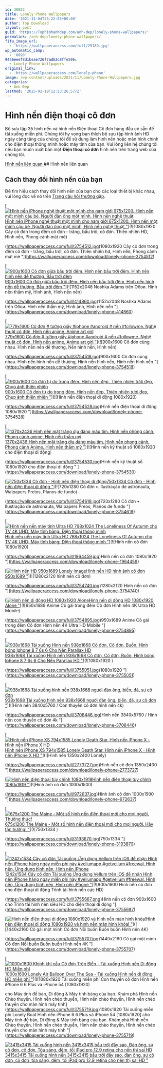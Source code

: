 ```yaml
---
id: 30022
title: Lonely Phone Wallpapers
date: '2021-11-04T23:22:55+00:00'
author: Top Download
layout: post
guid: 'https://Tophinhanhdep.com/anh-dep/lonely-phone-wallpapers/'
permalink: /anh-dep/lonely-phone-wallpapers/
fifu_image_url:
  - 'https://wallpaperaccess.com/full/25189.jpg'
wp_automatic_camp:
  - '8098'
9456eeef8d1beae726f7adb2c8ffe596:
  - Lonely Phone Wallpapers
original_link:
  - 'https://wallpaperaccess.com/lonely-phone'
image: /wp-content/uploads/2021/11/Lonely-Phone-Wallpapers.jpg
categories:
  - Ảnh Đẹp
lastmod: '2025-02-18T12:23:26.577Z'
---
```

# Hình nền điện thoại cô đơn

Bộ sưu tập 35 hình nền và hình nền Điện thoại Cô đơn hàng đầu có sẵn để tải xuống miễn phí. Chúng tôi hy vọng bạn thích bộ sưu tập hình ảnh HD ngày càng tăng của chúng tôi để sử dụng làm hình nền hoặc màn hình chính cho điện thoại thông minh hoặc máy tính của bạn. Vui lòng liên hệ chúng tôi nếu bạn muốn xuất bản một **Điện thoại cô đơn** hình nền trên trang web của chúng tôi.

[Hình nền liên quan ](#related) ## Hình nền liên quan

## Cách thay đổi hình nền của bạn

Để tìm hiểu cách thay đổi hình nền của bạn cho các loại thiết bị khác nhau, vui lòng đọc về nó trên [Trang câu hỏi thường gặp](https://tophinhanhdep.com/faq/).

  
[[![Hình nền iPhone nghệ thuật một mình cho nam giới 675x1200.  Hình nền một mình cậu bé, Người đàn ông một mình, Hình nền nghệ thuật](https://wallpaperaccess.com/full/25189.jpg)Hình nền iPhone nghệ thuật một mình cho nam giới 675x1200. Hình nền một mình cậu bé, Người đàn ông một mình, Hình nền nghệ thuật "](https://wallpaperaccess.com/download/lonely-phone-25189)](![1080x1920 Cây cô đơn trong đêm cô đơn - trăng, bầu trời, cô đơn.  Thiên nhiên HD, Hình nền, Phong cảnh mát mẻ)

(https://wallpaperaccess.com/full/3754512.jpg)1080x1920 Cây cô đơn trong đêm cô đơn - trăng, bầu trời, cô đơn. Thiên nhiên hd, Hình nền, Phong cảnh mát mẻ "](https://wallpaperaccess.com/download/lonely-phone-3754512)

[[![900x1600 Cô đơn giữa bầu trời đêm.  Hình nền bầu trời đêm, Hình nền hình nền dễ thương, Bầu trời đêm](https://wallpaperaccess.com/full/3754514.jpg)900x1600 Cô đơn giữa bầu trời đêm. Hình nền bầu trời đêm, Hình nền hình nền dễ thương, Bầu trời đêm "](https://wallpaperaccess.com/download/lonely-phone-3754514)](![1152x2048 Noshka Adams trên Обои.  Hình nền thẩm mỹ, Hình ảnh, Hình nền nền)

(https://wallpaperaccess.com/full/414860.jpg)1152x2048 Noshka Adams trên Обои. Hình nền thẩm mỹ, Hình ảnh, Hình nền nền "](https://wallpaperaccess.com/download/lonely-phone-414860)

[[![779x1600 Cô đơn # tường giấy #iphone #android # nền #followme.  Nghệ thuật cô đơn, Hình nền anime, Anime art girl](https://wallpaperaccess.com/full/2867253.jpg)779x1600 Cô đơn # tường giấy #iphone #android # nền #followme. Nghệ thuật cô đơn, Hình nền anime, Anime art girl "](https://wallpaperaccess.com/download/lonely-phone-2867253)](![900x1600 Cô đơn cùng nhau.  Hình nền nền dễ thương, Nền hình nền, Hình nền)

(https://wallpaperaccess.com/full/3754518.jpg)900x1600 Cô đơn cùng nhau. Hình nền hình nền dễ thương, Hình nền hình nền, Hình nền hình nền "](https://wallpaperaccess.com/download/lonely-phone-3754518)

[[![900x1600 Cô đơn tự do trong đêm.  Hình nền đẹp, Thiên nhiên tươi đẹp, Chụp ảnh thiên nhiên](https://wallpaperaccess.com/full/3754525.jpg)900x1600 Cô đơn tự do trong đêm. Hình nền đẹp, Thiên nhiên tươi đẹp, Chụp ảnh thiên nhiên "](https://wallpaperaccess.com/download/lonely-phone-3754525)](![Hình nền điện thoại di động 1080x1920)

(https://wallpaperaccess.com/full/3754528.jpg)Hình nền điện thoại di động 1080x1920 "](https://wallpaperaccess.com/download/lonely-phone-3754528)

[[![1370x2436 Hình nền mặt trăng dịu dàng màu tím.  Hình nền phong cảnh, Phong cảnh anime, Hình nền thẩm mỹ](https://wallpaperaccess.com/full/2620321.jpg)1370x2436 Hình nền mặt trăng dịu dàng màu tím. Hình nền phong cảnh, Phong cảnh Anime, Hình nền thẩm mỹ "](https://wallpaperaccess.com/download/lonely-phone-2620321)](![Hình nền kỹ thuật số 1080x1920 cho điện thoại di động)

(https://wallpaperaccess.com/full/3754530.jpg)Hình nền kỹ thuật số 1080x1920 cho điện thoại di động " ](https://wallpaperaccess.com/download/lonely-phone-3754530)

[[![750x1334 Cô đơn - Hình nền điện thoại di động](https://wallpaperaccess.com/full/3754536.jpg)750x1334 Cô đơn - Hình nền điện thoại di động "](https://wallpaperaccess.com/download/lonely-phone-3754536)](![720x1280 Cô đơn •.  Ilustração de astronauta, Walpapers Pretos, Planos de fundo)

(https://wallpaperaccess.com/full/3754619.jpg)720x1280 Cô đơn •. Ilustração de astronauta, Walpapers Preos, Planos de fundo "](https://wallpaperaccess.com/download/lonely-phone-3754619)

[[![Hình nền nền máy tính Ultra HD 768x1024 The Loneliness Of Autumn cho TV 4K UHD: Máy tính bảng: Điện thoại thông minh](https://wallpaperaccess.com/full/432725.jpg)Hình nền nền máy tính Ultra HD 768x1024 The Loneliness Of Autumn cho TV 4K UHD: Máy tính bảng: Điện thoại thông minh "](https://wallpaperaccess.com/download/lonely-phone-432725)](![Hình nền cô đơn 1080x1920)

(https://wallpaperaccess.com/full/1964459.jpg)Hình nền cô đơn 1080x1920 "](https://wallpaperaccess.com/download/lonely-phone-1964459)

[[![Hình nền HD 950x1689 Lonely Image](https://wallpaperaccess.com/full/3754727.jpg)Hình nền HD hình ảnh cô đơn 950x1689 "](https://wallpaperaccess.com/download/lonely-phone-3754727)](![1280x2120 hình nền cô đơn)

(https://wallpaperaccess.com/full/3754740.jpg)1280x2120 Hình nền cô đơn "](https://wallpaperaccess.com/download/lonely-phone-3754740)

[[![Hình nền di động HD 1080x1920 Alone](https://wallpaperaccess.com/full/3754894.jpg)Hình nền di động HD 1080x1920 Alone "](https://wallpaperaccess.com/download/lonely-phone-3754894)](![950x1689 Anime Cô gái trong đêm Cô đơn Hình nền 4K Ultra HD Mobile)

(https://wallpaperaccess.com/full/3754895.jpg)950x1689 Anime Cô gái trong đêm Cô đơn Hình nền 4K Ultra HD Mobile "](https://wallpaperaccess.com/download/lonely-phone-3754895)

[[![938x1668 Tải xuống Hình nền 938x1668 Cô đơn, Cô đơn, Buồn, Hình bóng Iphone 8 7 6s 6 Cho Nền Parallax HD](https://wallpaperaccess.com/full/3754899.jpg)938x1668 Tải xuống Hình nền 938x1668 Cô đơn, Cô đơn, Buồn, Hình bóng Iphone 8 7 6s 6 Cho Nền Parallax HD "](https://wallpaperaccess.com/download/lonely-phone-3754899)](![1080x1920 )

(https://wallpaperaccess.com/full/3755051.jpg)1080x1920 "](https://wallpaperaccess.com/download/lonely-phone-3755051)

[[![938x1668 Tải xuống hình nền 938x1668 người đàn ông, biển, đá, sự cô đơn](https://wallpaperaccess.com/full/1367518.jpg)938x1668 Tải xuống hình nền 938x1668 người đàn ông, biển, đá, sự cô đơn "](https://wallpaperaccess.com/download/lonely-phone-1367518)](![Hình nền 3840x5760 / Con thuyền cô đơn hình nền 4k)

(https://wallpaperaccess.com/full/3708446.jpg)Hình nền 3840x5760 / Hình nền con thuyền cô đơn 4k "](https://wallpaperaccess.com/download/lonely-phone-3708446)

[[![Hình nền iPhone XS 794x1585 Lonely Death Star.  Hình nền iPhone X - Hình nền iPhone X HD](https://wallpaperaccess.com/full/3398934.jpg) Hình nền iPhone XS 794x1585 Lonely Death Star. Hình nền iPhone X - Hình nền iPhone X HD "](https://wallpaperaccess.com/download/lonely-phone-3398934)](![Hình nền 1350x2400 Lonely)

(https://wallpaperaccess.com/full/2773727.jpg)Hình nền cô đơn 1350x2400 "](https://wallpaperaccess.com/download/lonely-phone-2773727)

[[![Hình nền điện thoại tùy chỉnh 1080x1919](https://wallpaperaccess.com/full/3755163.jpg)Hình nền điện thoại tùy chỉnh 1080x1919 "](https://wallpaperaccess.com/download/lonely-phone-3755163)](![Hình ảnh cô đơn 1000x1500)

(https://wallpaperaccess.com/full/972637.jpg)Hình ảnh cô đơn 1000x1500 "](https://wallpaperaccess.com/download/lonely-phone-972637)

[[![675x1200 The Maine - Một số hình nền điện thoại mới cho mọi người.  Thưởng thức!](https://wallpaperaccess.com/full/3755170.jpg)675x1200 The Maine - Một số hình nền điện thoại mới cho mọi người. Hãy tận hưởng! "](https://wallpaperaccess.com/download/lonely-phone-3755170)](![750x1334 )

(https://wallpaperaccess.com/full/3193870.jpg)750x1334 "](https://wallpaperaccess.com/download/lonely-phone-3193870)

[[![1242x1534 Cây cô đơn Tải xuống Ứng dụng Vellum trên iOS để nhận Hình nền iPhone hàng ngày miễn phí này #vellumapp #getvellum #freewal.  Hình nền, Ứng dụng hình nền, Hình nền iPhone](https://wallpaperaccess.com/full/3755245.png)1242x1534 Cây cô đơn Tải xuống Ứng dụng Vellum trên iOS để nhận Hình nền iPhone hàng ngày miễn phí này #vellumapp #getvellum #freewal. Hình nền, Ứng dụng hình nền, Hình nền iPhone "](https://wallpaperaccess.com/download/lonely-phone-3755245)](![900x1600 Hình nền cô đơn cho điện thoại di động Trình tải hình nền cực HD)

(https://wallpaperaccess.com/full/3755687.png)Hình nền cô đơn 900x1600 cho Trình tải hình nền siêu HD cho điện thoại di động "](https://wallpaperaccess.com/download/lonely-phone-3755687)

[[![Hình nền điện thoại di động 1080x1920 và hình nền màn hình khóa!](https://wallpaperaccess.com/full/3567576.jpg)Hình nền điện thoại di động 1080x1920 và hình nền màn hình khóa! "](https://wallpaperaccess.com/download/lonely-phone-3567576)](![1440x2160 Cô gái một mình Cô đơn Nỗi buồn Buồn buồn Hình nền 4K)

(https://wallpaperaccess.com/full/3755707.jpg)1440x2160 Cô gái một mình Cô đơn Nỗi buồn Buồn buồn Hình nền 4K "](https://wallpaperaccess.com/download/lonely-phone-3755707)

[[![1000x1600 Khinh khí cầu Cô đơn Trên Biển - Tải xuống Hình nền Di động HD Miễn phí](https://wallpaperaccess.com/full/3755717.jpg)1000x1600 Lonely Air Balloon Over The Sea - Tải xuống Hình nền di động HD miễn phí "](https://wallpaperaccess.com/download/lonely-phone-3755717)](![1080x1920 Tải xuống miễn phí Con thuyền cô đơn Hình nền iPhone 6 6 Plus và iPhone 54 [1080x1920)

 cho Máy tính để bàn, Di động & Máy tính bảng của bạn.  Khám phá Hình nền Chèo thuyền.  Hình nền chèo thuyền, Hình nền chèo thuyền, Hình nền chèo thuyền cho màn hình máy tính](https://wallpaperaccess.com/full/3755719.jpg)1080x1920 Tải xuống miễn phí Lonely Boat Hình nền iPhone 6 6 Plus và iPhone 54 \[1080x1920\] cho Máy tính để bàn, Di động &amp; Máy tính bảng của bạn. Khám phá Hình nền Chèo thuyền. Hình nền chèo thuyền, Hình nền chèo thuyền, Hình nền chèo thuyền cho màn hình máy tính "](https://wallpaperaccess.com/download/lonely-phone-3755719)

[![3415x3415 Tải xuống hình nền 3415x3415 bầu trời đầy sao, Đàn ông, sự cô đơn, cô đơn, Tỏa sáng, đêm, tối iPad pro 12.9 retina cho nền thị sai HD](https://wallpaperaccess.com/full/3755952.jpg)3415x3415 Tải xuống hình nền 3415x3415 bầu trời đầy sao, đàn ông, sự cô đơn, cô đơn, tỏa sáng, đêm, tối iPad pro 12.9 retina cho nền thị sai HD "](https://wallpaperaccess.com/download/lonely-phone-3755952)
